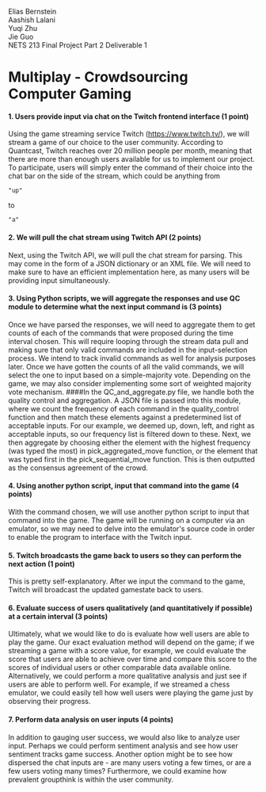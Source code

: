 Elias Bernstein\
Aashish Lalani\
Yuqi Zhu\
Jie Guo\
NETS 213 Final Project Part 2 Deliverable 1

# Multiplay - Crowdsourcing Computer Gaming
#### 1. Users provide input via chat on the Twitch frontend interface (1 point)
Using the game streaming service Twitch (https://www.twitch.tv/), we will stream a game of our choice to the user community. According to Quantcast, Twitch reaches over 20 million people per month, meaning that there are more than enough users available for us to implement our project. To participate, users will simply enter the command of their choice into the chat bar on the side of the stream, which could be anything from 
```
"up"
```
to 
```
"a"
```

#### 2. We will pull the chat stream using Twitch API (2 points)
Next, using the Twitch API, we will pull the chat stream for parsing. This may come in the form of a JSON dictionary or an XML file. We will need to make sure to have an efficient implementation here, as many users will be providing input simultaneously.
#### 3. Using Python scripts, we will aggregate the responses and use QC module to determine what the next input command is (3 points)
Once we have parsed the responses, we will need to aggregate them to get counts of each of the commands that were proposed during the time interval chosen. This will require looping through the stream data pull and making sure that only valid commands are included in the input-selection process. We intend to track invalid commands as well for analysis purposes later. Once we have gotten the counts of all the valid commands, we will select the one to input based on a simple-majority vote. Depending on the game, we may also consider implementing some sort of weighted majority vote mechanism.
####In the QC_and_aggregate.py file, we handle both the quality control and aggregation. A JSON file is passed into this module, where we count the frequency of each command in the quality_control function and then match these elements against a predetermined list of acceptable inputs. For our example, we deemed up, down, left, and right as acceptable inputs, so our frequency list is filtered down to these. Next, we then aggregate by choosing either the element with the highest frequency (was typed the most) in pick_aggregated_move function, or the element that was typed first in the pick_sequential_move function. This is then outputted as the consensus agreement of the crowd.  
#### 4. Using another python script, input that command into the game (4 points)
With the command chosen, we will use another python script to input that command into the game. The game will be running on a computer via an emulator, so we may need to delve into the emulator's source code in order to enable the program to interface with the Twitch input.
#### 5. Twitch broadcasts the game back to users so they can perform the next action (1 point)
This is pretty self-explanatory. After we input the command to the game, Twitch will broadcast the updated gamestate back to users.
#### 6. Evaluate success of users qualitatively (and quantitatively if possible) at a certain interval (3 points)
Ultimately, what we would like to do is evaluate how well users are able to play the game. Our exact evaluation method will depend on the game; if we streaming a game with a score value, for example, we could evaluate the score that users are able to achieve over time and compare this score to the scores of individual users or other comparable data available online. Alternatively, we could perform a more qualitative analysis and just see if users are able to perform well. For example, if we streamed a chess emulator, we could easily tell how well users were playing the game just by observing their progress.
#### 7. Perform data analysis on user inputs (4 points)
In addition to gauging user success, we would also like to analyze user input. Perhaps we could perform sentiment analysis and see how user sentiment tracks game success. Another option might be to see how dispersed the chat inputs are - are many users voting a few times, or are a few users voting many times? Furthermore, we could examine how prevalent groupthink is within the user community.
